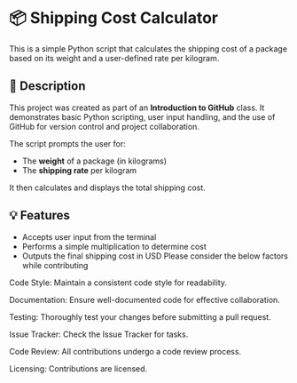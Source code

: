 # 📦 Shipping Cost Calculator

This is a simple Python script that calculates the shipping cost of a package based on its weight and a user-defined rate per kilogram.

## 📝 Description

This project was created as part of an **Introduction to GitHub** class. It demonstrates basic Python scripting, user input handling, and the use of GitHub for version control and project collaboration.

The script prompts the user for:
- The **weight** of a package (in kilograms)
- The **shipping rate** per kilogram

It then calculates and displays the total shipping cost.

## 💡 Features

- Accepts user input from the terminal
- Performs a simple multiplication to determine cost
- Outputs the final shipping cost in USD
Please consider the below factors while contributing

Code Style:
Maintain a consistent code style for readability.

Documentation:
Ensure well-documented code for effective collaboration.

Testing:
Thoroughly test your changes before submitting a pull request.

Issue Tracker:
Check the Issue Tracker for tasks.

Code Review:
All contributions undergo a code review process.

Licensing:
Contributions are licensed.


